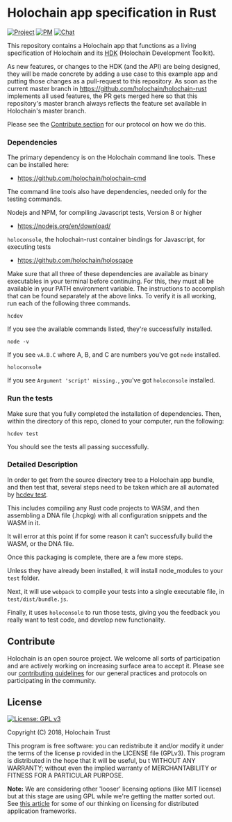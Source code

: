 # Holochain app specification in Rust

[![Project](https://img.shields.io/badge/project-holochain-blue.svg?style=flat-square)](http://holochain.org/)
[![PM](https://img.shields.io/badge/pm-waffle-blue.svg?style=flat-square)](https://waffle.io/holochain/org)
[![Chat](https://img.shields.io/badge/chat-chat%2eholochain%2enet-blue.svg?style=flat-square)](https://chat.holochain.net)

This repository contains a Holochain app that functions as a living specification of Holochain and its [HDK](https://github.com/holochain/hdk-rust) (Holochain Development Toolkit).

As new features, or changes to the HDK (and the API) are being designed, they will be made concrete by adding a use case to this example app and putting those changes as a pull-request to this repository. As soon as the current master branch in https://github.com/holochain/holochain-rust implements all used features, the PR gets merged here so that this repository's master branch always reflects the feature set available in Holochain's master branch.

Please see the [Contribute section](https://github.com/holochain/holochain-rust/blob/develop/README.md#app-spec-driven-development) for our protocol on how we do this.

### Dependencies

The primary dependency is on the Holochain command line tools. These can be installed here:
* https://github.com/holochain/holochain-cmd

The command line tools also have dependencies, needed only for the testing commands. 

Nodejs and NPM, for compiling Javascript tests, Version 8 or higher
* https://nodejs.org/en/download/

`holoconsole`, the holochain-rust container bindings for Javascript, for executing tests
* https://github.com/holochain/holosqape

Make sure that all three of these dependencies are available as binary executables in your terminal before continuing. For this, they must all be available in your PATH environment variable. The instructions to accomplish that can be found separately at the above links. To verify it is all working, run each of the following three commands. 

`hcdev`

If you see the available commands listed, they're successfully installed. 

`node -v`

If you see `vA.B.C` where A, B, and C are numbers you've got `node` installed.

`holoconsole`

If you see `Argument 'script' missing.`, you've got `holoconsole` installed.

### Run the tests

Make sure that you fully completed the installation of dependencies. Then, within the directory of this repo, cloned to your computer, run the following:

`hcdev test`

You should see the tests all passing successfully.

### Detailed Description

In order to get from the source directory tree to a Holochain app bundle, and then test that, several steps need to be taken which are all automated by [hcdev test](https://github.com/holochain/holochain-cmd).

This includes compiling any Rust code projects to WASM, and then assembling a DNA file (.hcpkg) with all configuration snippets and the WASM in it.

It will error at this point if for some reason it can't successfully build the WASM, or the DNA file.

Once this packaging is complete, there are a few more steps.

Unless they have already been installed, it will install node_modules to your `test` folder.

Next, it will use `webpack` to compile your tests into a single executable file, in `test/dist/bundle.js`. 

Finally, it uses `holoconsole` to run those tests, giving you the feedback you really want to test code, and develop new functionality.

## Contribute
Holochain is an open source project.  We welcome all sorts of participation and are actively working on increasing surface area to accept it.  Please see our [contributing guidelines](https://github.com/holochain/org/blob/master/CONTRIBUTING.md) for our general practices and protocols on participating in the community.

## License
[![License: GPL v3](https://img.shields.io/badge/License-GPL%20v3-blue.svg)](http://www.gnu.org/licenses/gpl-3.0)

Copyright (C) 2018, Holochain Trust

This program is free software: you can redistribute it and/or modify it under the terms of the license p
rovided in the LICENSE file (GPLv3).  This program is distributed in the hope that it will be useful, bu
t WITHOUT ANY WARRANTY; without even the implied warranty of MERCHANTABILITY or FITNESS FOR A PARTICULAR
 PURPOSE.

**Note:** We are considering other 'looser' licensing options (like MIT license) but at this stage are using GPL while we're getting the matter sorted out.  See [this article](https://medium.com/holochain/licensing-needs-for-truly-p2p-software-a3e0fa42be6c) for some of our thinking on licensing for distributed application frameworks.
